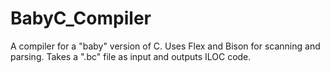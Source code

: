 # BabyC_Compiler
A compiler for a "baby" version of C. Uses Flex and Bison for scanning and parsing. Takes a ".bc" file as input and outputs ILOC code.
